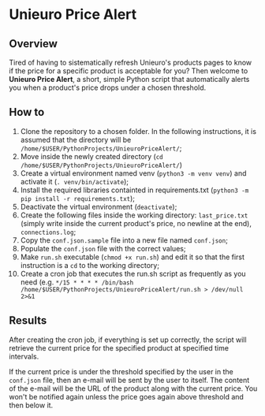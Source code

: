 # Unieuro Price Alert

## Overview

Tired of having to sistematically refresh Unieuro's products pages to know if the price for a specific product is acceptable for you?
Then welcome to **Unieuro Price Alert**, a short, simple Python script that automatically alerts you when a product's price drops under a chosen threshold.

## How to

1. Clone the repository to a chosen folder. In the following instructions, it is assumed that the directory will be `/home/$USER/PythonProjects/UnieuroPriceAlert/`;
2. Move inside the newly created directory (`cd /home/$USER/PythonProjects/UnieuroPriceAlert/`)
3. Create a virtual environment named venv (`python3 -m venv venv`) and activate it (`. venv/bin/activate`);
4. Install the required libraries containted in requirements.txt (`python3 -m pip install -r requirements.txt`);
5. Deactivate the virtual environment (`deactivate`);
6. Create the following files inside the working directory: `last_price.txt` (simply write inside the current product's price, no newline at the end), `connections.log`;
7. Copy the `conf.json.sample` file into a new file named `conf.json`;
8. Populate the `conf.json` file with the correct values;
9. Make `run.sh` executable (`chmod +x run.sh`) and edit it so that the first instruction is a `cd` to the working directory;
10. Create a cron job that executes the run.sh script as frequently as you need (e.g. `*/15 * * * * /bin/bash /home/$USER/PythonProjects/UnieuroPriceAlert/run.sh > /dev/null 2>&1`

## Results

After creating the cron job, if everything is set up correctly, the script will retrieve the current price for the specified product at specified time intervals.

If the current price is under the threshold specified by the user in the `conf.json` file, then an e-mail will be sent by the user to itself. 
The content of the e-mail will be the URL of the product along with the current price. You won't be notified again unless the price goes again above threshold and then below it.
